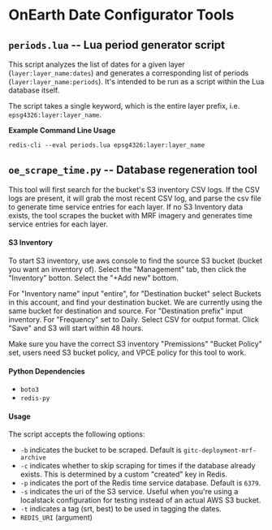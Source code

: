 # OnEarth Date Configurator Tools

## `periods.lua` -- Lua period generator script

This script analyzes the list of dates for a given layer (`layer:layer_name:dates`) and generates a corresponding list of periods
(`layer:layer_name:periods`). It's intended to be run as a script within the Lua database itself.

The script takes a single keyword, which is the entire layer prefix, i.e. `epsg4326:layer:layer_name`.

**Example Command Line Usage**

`redis-cli --eval periods.lua epsg4326:layer:layer_name`

## `oe_scrape_time.py` -- Database regeneration tool

This tool will first search for the bucket's S3 inventory CSV logs. If the CSV logs are present, it will grab the most recent CSV log, and parse the csv file to generate time service entries for each layer. If no S3 Inventory data exists, the tool scrapes the bucket with MRF imagery and generates time service entries for each layer. 

#### S3 Inventory

To start S3 inventory, use aws console to find the source S3 bucket (bucket you want an inventory of). Select the "Management" tab, then click the "Inventory" botton. Select the "+Add new" bottom. 

For "Inventory name" input "entire", for "Destination bucket" select Buckets in this account, and find your destination bucket. We are currently using the same bucket for destination and source. For "Destination prefix" input inventory. For "Frequency" set to Daily. Select CSV for output format. Click "Save" and S3 will start within 48 hours.

Make sure you have the correct S3 inventory "Premissions" "Bucket Policy" set, users need S3 bucket policy, and VPCE policy for this tool to work. 

#### Python Dependencies

-   `boto3`
-   `redis-py`

#### Usage

The script accepts the following options:

-   `-b` indicates the bucket to be scraped. Default is `gitc-deployment-mrf-archive`
-   `-c` indicates whether to skip scraping for times if the database already exists. This is determined by a custom "created" key in Redis. 
-   `-p` indicates the port of the Redis time service database. Default is `6379`.
-   `-s` indicates the uri of the S3 service. Useful when you're using a localstack configuration for testing instead of an actual AWS S3 bucket.
-   `-t` indicates a tag (srt, best) to be used in tagging the dates.
-   `REDIS_URI` (argument)
